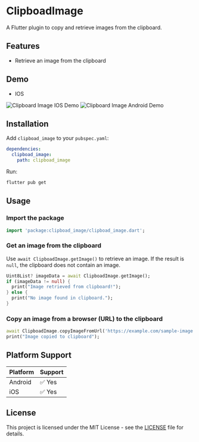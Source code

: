 # ClipboadImage

A Flutter plugin to copy and retrieve images from the clipboard.

## Features
- Retrieve an image from the clipboard

## Demo

- IOS

![Clipboard Image IOS Demo](assets/ios_demo.gif)
![Clipboard Image Android Demo](assets/android_demo.gif)

## Installation

Add `clipboad_image` to your `pubspec.yaml`:

```yaml
dependencies:
  clipboad_image:
    path: clipboad_image
```

Run:
```sh
flutter pub get
```

## Usage

### Import the package
```dart
import 'package:clipboad_image/clipboad_image.dart';
```

### Get an image from the clipboard
Use `await ClipboadImage.getImage()` to retrieve an image. If the result is `null`, the clipboard does not contain an image.

```dart
Uint8List? imageData = await ClipboadImage.getImage();
if (imageData != null) {
  print("Image retrieved from clipboard!");
} else {
  print("No image found in clipboard.");
}
```

### Copy an image from a browser (URL) to the clipboard
```dart
await ClipboadImage.copyImageFromUrl('https://example.com/sample-image.jpg');
print("Image copied to clipboard");
```

## Platform Support

| Platform | Support |
|----------|---------|
| Android  | ✅ Yes |
| iOS      | ✅ Yes |

## License
This project is licensed under the MIT License - see the [LICENSE](LICENSE) file for details.
